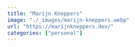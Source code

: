 ```yaml
---
title: "Marijn Kneppers"
image: "./_images/marijn-kneppers.webp"
url: "https://marijnkneppers.dev/"
categories: ["personal"]
---
```

